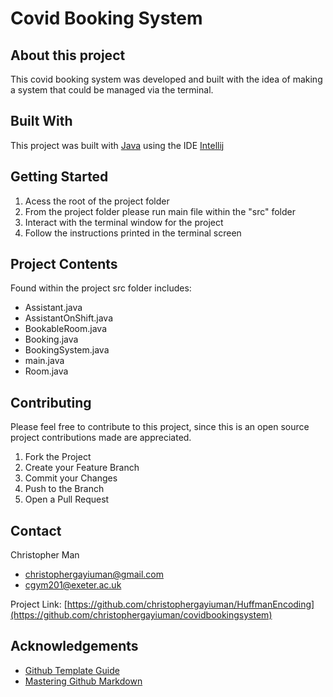# Covid Booking System

## About this project
This covid booking system was developed and built with the idea of making a system that could be managed via the terminal.

## Built With
This project was built with [Java](https://www.oracle.com/hk/java/technologies/javase-downloads.html) using the IDE [Intellij](https://www.jetbrains.com/idea/)

## Getting Started
1. Acess the root of the project folder
3. From the project folder please run main file within the "src" folder
4. Interact with the terminal window for the project
5. Follow the instructions printed in the terminal screen

## Project Contents
Found within the project src folder includes:
* Assistant.java
* AssistantOnShift.java
* BookableRoom.java
* Booking.java
* BookingSystem.java
* main.java
* Room.java

## Contributing
Please feel free to contribute to this project, since this is an open source project contributions made are appreciated.
1. Fork the Project
2. Create your Feature Branch
3. Commit your Changes
4. Push to the Branch
5. Open a Pull Request

## Contact
Christopher Man 
- [christophergayiuman@gmail.com](christophergayiuman@gmail.com)
- [cgym201@exeter.ac.uk](cgym201@exeter.ac.uk)

Project Link: [https://github.com/christophergayiuman/HuffmanEncoding](https://github.com/christophergayiuman/covidbookingsystem)

## Acknowledgements
* [Github Template Guide](https://github.com/othneildrew/Best-README-Template)
* [Mastering Github Markdown](https://guides.github.com/features/mastering-markdown/)
